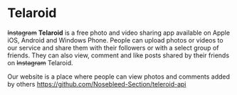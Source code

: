 # Telaroid
~~Instagram~~ **Telaroid** is a free photo and video sharing app available on Apple iOS, Android and Windows Phone. People can upload photos or videos to our service and share them with their followers or with a select group of friends. They can also view, comment and like posts shared by their friends on ~~Instagram~~ Telaroid.

Our website is a place where people can view photos and comments added by others
<https://github.com/Nosebleed-Section/teleroid-api>
